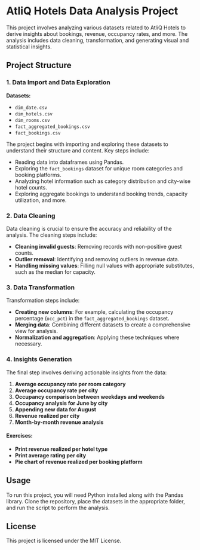 # AtliQ Hotels Data Analysis Project

This project involves analyzing various datasets related to AtliQ Hotels to derive insights about bookings, revenue, occupancy rates, and more. The analysis includes data cleaning, transformation, and generating visual and statistical insights.

## Project Structure

### 1. Data Import and Data Exploration

**Datasets:**
- `dim_date.csv`
- `dim_hotels.csv`
- `dim_rooms.csv`
- `fact_aggregated_bookings.csv`
- `fact_bookings.csv`

The project begins with importing and exploring these datasets to understand their structure and content. Key steps include:

- Reading data into dataframes using Pandas.
- Exploring the `fact_bookings` dataset for unique room categories and booking platforms.
- Analyzing hotel information such as category distribution and city-wise hotel counts.
- Exploring aggregate bookings to understand booking trends, capacity utilization, and more.

### 2. Data Cleaning

Data cleaning is crucial to ensure the accuracy and reliability of the analysis. The cleaning steps include:

- **Cleaning invalid guests**: Removing records with non-positive guest counts.
- **Outlier removal**: Identifying and removing outliers in revenue data.
- **Handling missing values**: Filling null values with appropriate substitutes, such as the median for capacity.

### 3. Data Transformation

Transformation steps include:

- **Creating new columns**: For example, calculating the occupancy percentage (`occ_pct`) in the `fact_aggregated_bookings` dataset.
- **Merging data**: Combining different datasets to create a comprehensive view for analysis.
- **Normalization and aggregation**: Applying these techniques where necessary.

### 4. Insights Generation

The final step involves deriving actionable insights from the data:

1. **Average occupancy rate per room category**
2. **Average occupancy rate per city**
3. **Occupancy comparison between weekdays and weekends**
4. **Occupancy analysis for June by city**
5. **Appending new data for August**
6. **Revenue realized per city**
7. **Month-by-month revenue analysis**

#### Exercises:
- **Print revenue realized per hotel type**
- **Print average rating per city**
- **Pie chart of revenue realized per booking platform**

## Usage

To run this project, you will need Python installed along with the Pandas library. Clone the repository, place the datasets in the appropriate folder, and run the script to perform the analysis.

## License

This project is licensed under the MIT License.
